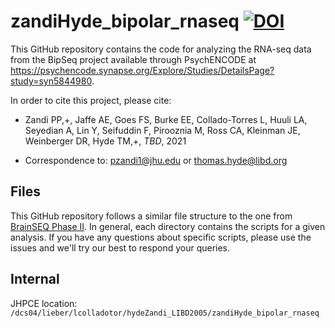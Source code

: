 # zandiHyde_bipolar_rnaseq [![DOI](https://zenodo.org/badge/88870656.svg)](https://zenodo.org/badge/latestdoi/88870656)

This GitHub repository contains the code for analyzing the RNA-seq data from the BipSeq project available through PsychENCODE at https://psychencode.synapse.org/Explore/Studies/DetailsPage?study=syn5844980. 

In order to cite this project, please cite:

* Zandi PP,+, Jaffe AE, Goes FS, Burke EE, Collado-Torres L, Huuli LA, Seyedian A, Lin Y, Seifuddin F, Pirooznia M, Ross CA, Kleinman JE, Weinberger DR, Hyde TM,+, _TBD_, 2021

+ Correspondence to: pzandi1@jhu.edu or thomas.hyde@libd.org


## Files

This GitHub repository follows a similar file structure to the one from [BrainSEQ Phase II](https://github.com/LieberInstitute/brainseq_phase2). In general, each directory contains the scripts for a given analysis. If you have any questions about specific scripts, please use the issues and we'll try our best to respond your queries.

## Internal

JHPCE location: `/dcs04/lieber/lcolladotor/hydeZandi_LIBD2005/zandiHyde_bipolar_rnaseq`
